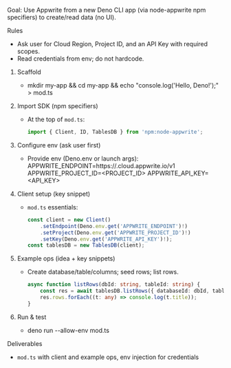 Goal: Use Appwrite from a new Deno CLI app (via node-appwrite npm specifiers) to create/read data (no UI).

Rules

- Ask user for Cloud Region, Project ID, and an API Key with required scopes.
- Read credentials from env; do not hardcode.

1. Scaffold
    - mkdir my-app && cd my-app && echo "console.log('Hello, Deno!');" > mod.ts

2. Import SDK (npm specifiers)
    - At the top of `mod.ts`:
        ```ts
        import { Client, ID, TablesDB } from 'npm:node-appwrite';
        ```

3. Configure env (ask user first)
    - Provide env (Deno.env or launch args):
      APPWRITE_ENDPOINT=https://<REGION>.cloud.appwrite.io/v1
      APPWRITE_PROJECT_ID=<PROJECT_ID>
      APPWRITE_API_KEY=<API_KEY>

4. Client setup (key snippet)
    - `mod.ts` essentials:
        ```ts
        const client = new Client()
            .setEndpoint(Deno.env.get('APPWRITE_ENDPOINT')!)
            .setProject(Deno.env.get('APPWRITE_PROJECT_ID')!)
            .setKey(Deno.env.get('APPWRITE_API_KEY')!);
        const tablesDB = new TablesDB(client);
        ```

5. Example ops (idea + key snippets)
    - Create database/table/columns; seed rows; list rows.
        ```ts
        async function listRows(dbId: string, tableId: string) {
            const res = await tablesDB.listRows({ databaseId: dbId, tableId });
            res.rows.forEach((t: any) => console.log(t.title));
        }
        ```

6. Run & test
    - deno run --allow-env mod.ts

Deliverables

- `mod.ts` with client and example ops, env injection for credentials
